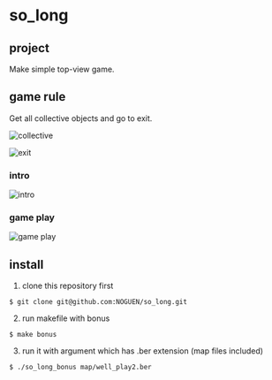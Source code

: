 # so_long

## project

Make simple top-view game.

## game rule

Get all collective objects and go to exit.

![collective](https://user-images.githubusercontent.com/65299607/150776809-8ec6f6f3-4cab-4d17-adda-ffe4cf089a6e.png)

![exit](https://user-images.githubusercontent.com/65299607/150776824-9ccc7af5-f992-49f1-afc6-7dd9c7827c5c.png)

### intro

![intro](https://user-images.githubusercontent.com/65299607/150775871-7f2f496e-f6e0-4ac2-ade6-5fb01de6c972.gif)

### game play

![game play](https://user-images.githubusercontent.com/65299607/150775881-bf1dc69f-9cd5-47b7-b4ce-58802559b751.gif)

## install

1. clone this repository first

```shell
$ git clone git@github.com:NOGUEN/so_long.git
```

2. run makefile with bonus

```shell
$ make bonus
```

3. run it with argument which has .ber extension
   (map files included)

```shell
$ ./so_long_bonus map/well_play2.ber
```

